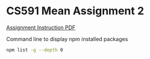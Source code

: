 # CS591 Mean Assignment 2
[Assignment Instruction PDF](https://learn.bu.edu/bbcswebdav/pid-6685751-dt-content-rid-25938882_1/courses/19sprgcascs591_d1/CS412%20Homework%201.pdf)

Command line to display npm installed packages
```zsh
npm list -g --depth 0
```
